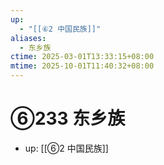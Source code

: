 ```yaml
---
up:
  - "[[⑥2 中国民族]]"
aliases:
  - 东乡族
ctime: 2025-03-01T13:33:15+08:00
mtime: 2025-10-01T11:40:32+08:00
---
```


# ⑥233 东乡族

- up: [[⑥2 中国民族]]
